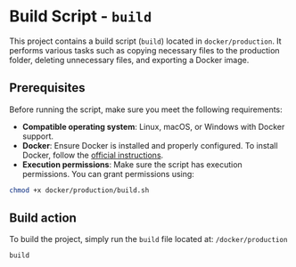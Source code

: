 # Build Script - `build`

This project contains a build script (`build`) located in `docker/production`. It performs various tasks such as copying necessary files to the production folder, deleting unnecessary files, and exporting a Docker image.

## Prerequisites

Before running the script, make sure you meet the following requirements:

- **Compatible operating system**: Linux, macOS, or Windows with Docker support.
- **Docker**: Ensure Docker is installed and properly configured. To install Docker, follow the [official instructions](https://docs.docker.com/get-docker/).
- **Execution permissions**: Make sure the script has execution permissions. You can grant permissions using:

```bash
chmod +x docker/production/build.sh
```

## Build action

To build the project, simply run the `build` file located at: `/docker/production`

```bash
build
```
